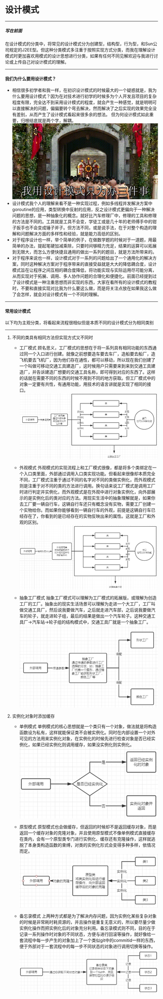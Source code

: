 # 设计模式
---
##### 写在前面
在设计模式的分类中，将常见的设计模式分为创建型，结构型，行为型，和Sun公司规定的J2EE型。但这种分类模式多注重于按照实现方式分类，而我在理解设计模式时更加喜欢用模式的设计思想进行分类，如果有任何不同见解欢迎与我进行讨论或上传自己对设计模式的理解。

---
#### 我们为什么要用设计模式？
- 相信很多初学者和我一样，在初识设计模式的时候最大的一个疑惑就是，我为什么要用设计模式？因为在对技术进行初学的时候多为个人开发且项目的复杂程度有限，完全达不到采用设计模式的程度，就会产生一种感觉，就是明明可以直接解决的问题，偏偏要转个弯去解决，然而解决了之后实现的效果完全没有差别，从而产生了设计模式看起来很多余的想法。
但为何设计模式如此重要，归根结底就是两个字，解耦。
![设计模式](./img/设计模式.gif)
- 设计模式我个人的理解来看不是一种实现过程，例如多线程并发解决方案中goroutine的应用，类型转换中反射的应用，反之设计模式更偏向于一种解决问题的思想，是一种抽象化的概念。就好比汽车修理厂中，修理的工具和修理的方法是不同的。工具就是工具不会变，学徒工或是几十年的老师傅手中的钳子扳手也不会变成锤子斧子。但方法不同，或是说手法，在于对整个构造的理解和问题解决方面的多样性和经验，就是能力高低的区别。
- 对于程序设计也一样，举个简单的例子，在做数学题的时候对于一道题，用最简单的办法，提起笔硬加减乘除，只要时间够精力充足，结果的运算可以拓展到无限大，而怎么方便快捷且通用的做出一系列的题目，就是方法所带来的。
- 对于程序来说也一样，设计模式对于一系列的问题给出了一个通用化的解决方案，同时这种解决方案对于程序带来的直接受益就是大大的降低耦合度，设计模式旨在让程序之间互相的耦合度降低，将功能实现与实际运用尽可能分离，从而实现对于拓展、调用、多人协作问题的合理化和便捷化。前面已经提到过了设计模式是一种注重思想而非实现的东西，大家在看所有的设计模式的教程时，不要和直接实现对比我为什么要这么做，而是将关注点放在如果我这么做了会怎样，就会对设计模式有一个不同的理解。

---
#### 常用设计模式
以下均为主观分类，将看起来流程很相似但是本质不同的设计模式分为相同类别

---
1. 不同的类具有相同方法但实现方式又不同时
	- 工厂模式
	  顾名思义，工厂模式的思想在于将一系列具有相同功能的东西通过同一个入口进行创建。就像之前想要造车要去车厂，造船要去船厂，造飞机要去飞机厂，因为他们存在通性，都可以移动，所以现在我们创建了一个叫做可移动交通工具建造厂，这时候用户只需要来到来到交通工具建造厂，并告诉建造厂想要的交通工具名称，即可得到对应的东西了。这样的话就在需要不同的东西的时候不用到不同的地方获取。但工厂模式中的对象一定要有共性，有通用功能，用技术的语言讲就是实现了相同的接口。
	  ![工厂模式](./img/工厂模式.png)
	
	- 外观模式
	  外观模式的实现流程上和工厂模式很像，都是将多个类绑定在一个入口类里面，外部通过调用入口类实现功能。但看起来很像却本质完全不同，工厂模式注重于通过不同的名字对不同的类做实例化，而外观模式则是注重于对不同的类的方法进行调用。换句话来说工厂模式是调用工厂时进行判定并实例化，而外观模式是在外观中进行对象实例化，向外部展示的是实例化后的类对应的方法。用现实生活中的抽象理解就是，如果你去工厂要一辆自行车，这辆自行车还只有概念没有实物，需要工厂创建一个实物给你。而如果你能够看到一辆自行车的外观，前提是这辆自行车已经存在了，你看到的是已经存在的实物反映出来的属性。这就是工厂和外观的区别。
	  ![外观模式](./img/外观模式.png)
	
	- 抽象工厂模式
	  抽象工厂模式可以理解为工厂模式的拓展版，或理解为创造工厂的工厂。抽象出的现实生活场景可以理解为走进一个大工厂，工厂叫做交通工具厂，然后说我要做汽车，之后就走进汽车部，之后说我要做汽车的轮子，就走进轮子组，最后的结果是做出一个汽车轮子。这种交通工具厂->汽车站->轮子组的结构模式中，交通工具厂就是一个抽象工厂。
	![抽象工厂模式](./img/抽象工厂模式.png)
	
2. 实例化对象时添加缓存
	- 单例模式
	  单例模式的核心思想就是一个类只有一个对象，做法就是将构造函数设为私有，这样就能保证类不会被实例化。同时在内部设置一个对外可见的方法用来实例化对象，在实例化的时候先进行检查对象是否已经实例化，如果已经实例化则调用缓存，如果没实例化则实例化。
	  ![单例模式](./img/单例模式.png)
	  
	- 原型模式
	  原型模式也会做缓存，但返回的时候却不是返回缓存对象，而是返回一个缓存对象的克隆对象，并且使用原型模式不像单例模式直接缓存在类内，会有一个原型类专门进行实例化、缓存还有克隆操作，这样就逃脱了本身类构造函数的束缚，对类的实例化形式会变得多种多样，依情况而定。
	  ![原型模式](./img/原型模式.png)
	  
	- 备忘录模式
	  上两种方式都是为了解决内存问题，因为实例化某些复杂对象的时候是非常耗时耗资源的，并且操作是重复无意义的，所以要尽量少做实例化操作而把实例化后的对象充分利用。备忘录模式则不同，目的在于记录一系列操作时对象的不同状态，方便与进行回滚等操作，就好像给一套流程中每一步产生的对象加上了一个类似git中的commitid一样的东西，便于外部对于一套流程中的每一步不同状态的对象进行调用切换等操作。
	  ![备忘录模式](./img/备忘录模式.png)